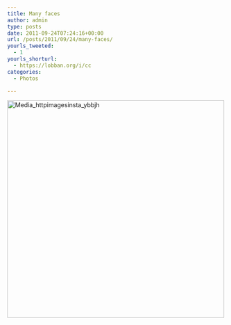 ```yaml
---
title: Many faces
author: admin
type: posts
date: 2011-09-24T07:24:16+00:00
url: /posts/2011/09/24/many-faces/
yourls_tweeted:
  - 1
yourls_shorturl:
  - https://lobban.org/i/cc
categories:
  - Photos

---
```

<div class='posterous_autopost'>
  <a href="http://instagr.am/p/N_r7R/"></p> 
  
  <div class='p_embed p_image_embed'>
    <a href="http://posterous.com/getfile/files.posterous.com/nonimage/GmcfntflzsGsxpIhmDryaBhrkomhIDijBlJAtemmJFpccEmmuHbclBCApxoe/media_httpimagesinsta_yBBJh.jpg.scaled1000.jpg"><img alt="Media_httpimagesinsta_ybbjh" height="500" src="https://posterous.com/getfile/files.posterous.com/nonimage/GmcfntflzsGsxpIhmDryaBhrkomhIDijBlJAtemmJFpccEmmuHbclBCApxoe/media_httpimagesinsta_yBBJh.jpg.scaled500.jpg" width="500" /></a>
  </div>
  
  <p>
    </a></div>